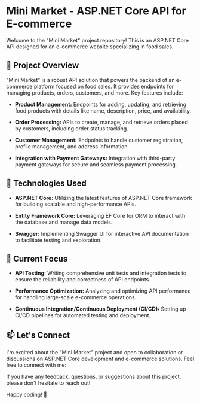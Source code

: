 # Mini Market - ASP.NET Core API for E-commerce

Welcome to the "Mini Market" project repository! This is an ASP.NET Core API designed for an e-commerce website specializing in food sales.

## 🚀 Project Overview

"Mini Market" is a robust API solution that powers the backend of an e-commerce platform focused on food sales. It provides endpoints for managing products, orders, customers, and more. Key features include:

  
- **Product Management:** Endpoints for adding, updating, and retrieving food products with details like name, description, price, and availability.

- **Order Processing:** APIs to create, manage, and retrieve orders placed by customers, including order status tracking.

- **Customer Management:** Endpoints to handle customer registration, profile management, and address information.

- **Integration with Payment Gateways:** Integration with third-party payment gateways for secure and seamless payment processing.

## 🔧 Technologies Used

- **ASP.NET Core:** Utilizing the latest features of ASP.NET Core framework for building scalable and high-performance APIs.

- **Entity Framework Core:** Leveraging EF Core for ORM to interact with the database and manage data models.

- **Swagger:** Implementing Swagger UI for interactive API documentation to facilitate testing and exploration.


## 🌱 Current Focus

- **API Testing:** Writing comprehensive unit tests and integration tests to ensure the reliability and correctness of API endpoints.

- **Performance Optimization:** Analyzing and optimizing API performance for handling large-scale e-commerce operations.

- **Continuous Integration/Continuous Deployment (CI/CD):** Setting up CI/CD pipelines for automated testing and deployment.

## 📫 Let's Connect

I'm excited about the "Mini Market" project and open to collaboration or discussions on ASP.NET Core development and e-commerce solutions. Feel free to connect with me:

If you have any feedback, questions, or suggestions about this project, please don't hesitate to reach out!

Happy coding! 🌟

